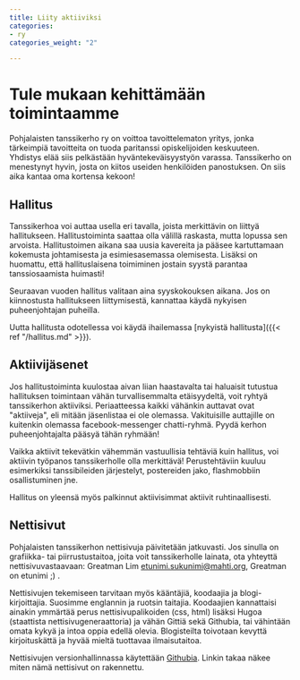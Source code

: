 ```yaml
---
title: Liity aktiiviksi
categories:
- ry
categories_weight: "2"

---
```

# Tule mukaan kehittämään toimintaamme

Pohjalaisten tanssikerho ry on voittoa tavoittelematon yritys, jonka tärkeimpiä tavoitteita on tuoda paritanssi opiskelijoiden keskuuteen. Yhdistys elää siis pelkästään hyväntekeväisyystyön varassa. Tanssikerho on menestynyt hyvin, josta on kiitos useiden henkilöiden panostuksen. On siis aika kantaa oma kortensa kekoon!

## Hallitus

Tanssikerhoa voi auttaa usella eri tavalla, joista merkittävin on liittyä hallitukseen. Hallitustoiminta saattaa olla välillä raskasta, mutta lopussa sen arvoista. Hallitustoimen aikana saa uusia kavereita ja pääsee kartuttamaan kokemusta johtamisesta ja esimiesasemassa olemisesta. Lisäksi on huomattu, että hallituslaisena toimiminen jostain syystä parantaa tanssiosaamista huimasti!

Seuraavan vuoden hallitus valitaan aina syyskokouksen aikana. Jos on kiinnostusta hallitukseen liittymisestä, kannattaa käydä nykyisen puheenjohtajan puheilla.

Uutta hallitusta odotellessa voi käydä ihailemassa [nykyistä hallitusta]({{< ref "/hallitus.md" >}}).

## Aktiivijäsenet

Jos hallitustoiminta kuulostaa aivan liian haastavalta tai haluaisit tutustua hallituksen toimintaan vähän turvallisemmalta etäisyydeltä, voit ryhtyä tanssikerhon aktiiviksi. Periaatteessa kaikki vähänkin auttavat ovat "aktiiveja", eli mitään jäsenlistaa ei ole olemassa. Vakituisille auttajille on kuitenkin olemassa facebook-messenger chatti-ryhmä. Pyydä kerhon puheenjohtajalta pääsyä tähän ryhmään!

Vaikka aktiivit tekevätkin vähemmän vastuullisia tehtäviä kuin hallitus, voi aktiivin työpanos tanssikerholle olla merkittävä! Perustehtäviin kuuluu esimerkiksi tanssibileiden järjestelyt, postereiden jako, flashmobbiin osallistuminen jne.

Hallitus on yleensä myös palkinnut aktiivisimmat aktiivit ruhtinaallisesti.

## Nettisivut

Pohjalaisten tanssikerhon nettisivuja päivitetään jatkuvasti. Jos sinulla on grafiikka- tai piirrustustaitoa, joita voit tanssikerholle lainata, ota yhteyttä nettisivuvastaavaan: Greatman Lim etunimi.sukunimi@mahti.org, Greatman on etunimi ;) .

Nettisivujen tekemiseen tarvitaan myös kääntäjiä, koodaajia ja blogi-kirjoittajia. Suosimme englannin ja ruotsin taitajia. Koodaajien kannattaisi ainakin ymmärtää perus nettisivupalikoiden (css, html) lisäksi Hugoa (staattista nettisivugeneraattoria) ja vähän Gittiä sekä Githubia, tai vähintään omata kykyä ja intoa oppia edellä olevia. Blogisteilta toivotaan kevyttä kirjoituskättä ja hyvää mieltä tuottavaa ilmaisutaitoa.

Nettisivujen versionhallinnassa käytettään [Githubia](https://github.com/pohjalaisten-tanssikerho/web-page). Linkin takaa näkee miten nämä nettisivut on rakennettu.